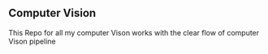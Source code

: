 ## Computer Vision
This Repo for all my computer Vison works with the clear flow of computer Vison pipeline 

